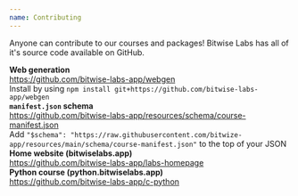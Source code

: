 ```yaml
---
name: Contributing
---
```


Anyone can contribute to our courses and packages! Bitwise Labs has all of it's source code available on GitHub.

<div class="card mb-2">
    <div class="card-header"><b>Web generation</b></div>
    <div class="card-body">
        <a href="https://github.com/bitwise-labs-app/webgen">https://github.com/bitwise-labs-app/webgen</a><br>
        Install by using <code>npm install git+https://github.com/bitwise-labs-app/webgen</code>
    </div>
</div>

<div class="card mb-2">
    <div class="card-header"><b><code>manifest.json</code> schema</b></div>
    <div class="card-body">
        <a href="https://github.com/bitwise-labs-app/resources/schema/course-manifest.json">https://github.com/bitwise-labs-app/resources/schema/course-manifest.json</a><br>
        Add <code>"$schema": "https://raw.githubusercontent.com/bitwize-app/resources/main/schema/course-manifest.json"</code> to the top of your JSON
    </div>
</div>

<div class="card mb-2">
    <div class="card-header"><b>Home website (bitwiselabs.app)</b></div>
    <div class="card-body">
        <a href="https://github.com/bitwise-labs-app/labs-homepage">https://github.com/bitwise-labs-app/labs-homepage</a>
    </div>
</div>

<div class="card">
    <div class="card-header"><b>Python course (python.bitwiselabs.app)</b></div>
    <div class="card-body">
        <a href="https://github.com/bitwise-labs-app/c-python">https://github.com/bitwise-labs-app/c-python</a>
    </div>
</div>